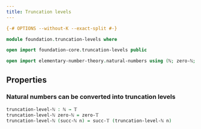 ```yaml
---
title: Truncation levels
---
```



```agda
{-# OPTIONS --without-K --exact-split #-}

module foundation.truncation-levels where

open import foundation-core.truncation-levels public

open import elementary-number-theory.natural-numbers using (ℕ; zero-ℕ; succ-ℕ)
```

## Properties

### Natural numbers can be converted into truncation levels

```agda
truncation-level-ℕ : ℕ → 𝕋
truncation-level-ℕ zero-ℕ = zero-𝕋
truncation-level-ℕ (succ-ℕ n) = succ-𝕋 (truncation-level-ℕ n)
```
